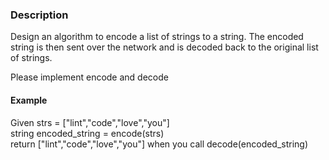 ### Description
Design an algorithm to encode a list of strings to a string. The encoded string is then sent over the network and is decoded back to the original list of strings.

Please implement encode and decode

#### Example
Given strs = ["lint","code","love","you"]<br>
string encoded_string = encode(strs)<br>
return ["lint","code","love","you"] when you call decode(encoded_string)
